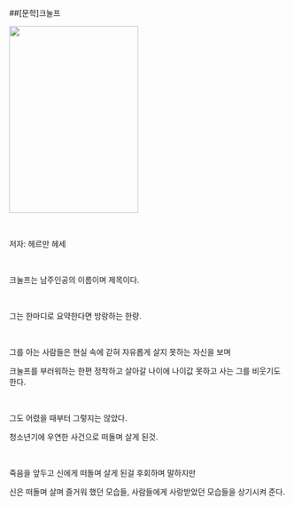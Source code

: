 ##[문학]크눌프
						<div id="postViewArea">						<div id="postViewArea">						<div id="post-view220606228490" class="post-view pcol2 _param(1) _postViewArea220606228490">						<div id="post-view220606228490" class="post-view pcol2 _param(1) _postViewArea220606228490">							 <p><img src="http://postfiles15.naver.net/20160123_110/skyalzza_1453519874569XYKMV_JPEG/xxlarge.jpg?type=w2" width="233" height="337" style="cursor: pointer; BORDER-TOP-COLOR: rgb(0,0,0); BORDER-BOTTOM-COLOR: rgb(0,0,0); BORDER-RIGHT-COLOR: rgb(0,0,0); BORDER-LEFT-COLOR: rgb(0,0,0); rwidth: 233px; rheight: 337px" id="20160123_110/skyalzza_1453519874569XYKMV_JPEG/xxlarge.jpg" onclick="popview(this, '90000003_00000000000000335D27E80A')" alt="" class="_photoImage"></p><p>&nbsp;</p><p>저자: 헤르만 헤세</p><p>&nbsp;</p><p>크눌프는 남주인공의 이름이며 제목이다.</p><p>&nbsp;</p><p>그는 한마디로 요약한다면 방랑하는 한량.</p><p>&nbsp;</p><p>그를 아는 사람들은 현실 속에 갇혀&nbsp;자유롭게 살지 못하는 자신을 보며</p><p>크눌프를 부러워하는 한편 정착하고 살아갈 나이에 나이값 못하고 사는 그를 비웃기도 한다.</p><p>&nbsp;</p><p>그도 어렸을 때부터 그렇지는 않았다.</p><p>청소년기에 우연한 사건으로 떠돌며 살게 된것.</p><p>&nbsp;</p><p>죽음을 앞두고 신에게 떠돌며 살게 된걸 후회하며 말하지만</p><p>신은 떠돌며 살며 즐거워 했던 모습들, 사람들에게 사랑받았던 모습들을 상기시켜 준다.</p><p>&nbsp;</p><p>&nbsp;</p><p>&nbsp;</p><p>&nbsp;</p><p>&nbsp;</p><p>&nbsp;</p><p>&nbsp;</p><p>&nbsp;</p><p>&nbsp;</p>						</div>						</div>